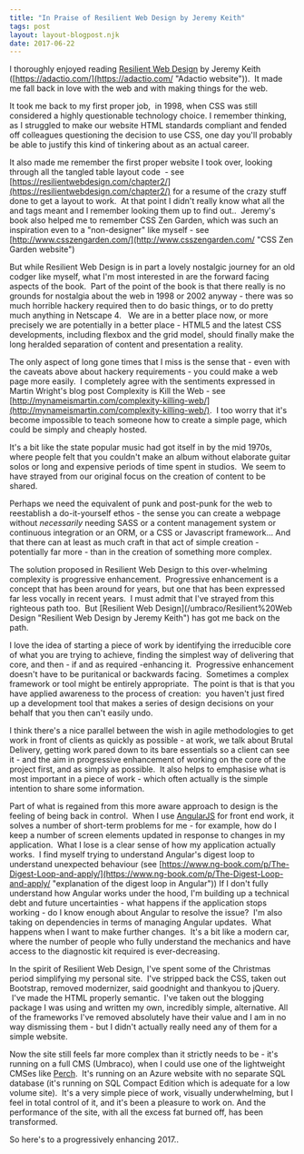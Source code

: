 ```yaml
---
title: "In Praise of Resilient Web Design by Jeremy Keith"
tags: post
layout: layout-blogpost.njk
date: 2017-06-22
---
```

I thoroughly enjoyed reading [Resilient Web Design](https://resilientwebdesign.com/ "Resilient Web Design by Jeremy Keith") by Jeremy Keith ([https://adactio.com/](https://adactio.com/ "Adactio website")).  It made me fall back in love with the web and with making things for the web.

It took me back to my first proper job,  in 1998, when CSS was still considered a highly questionable technology choice. I remember thinking, as I struggled to make our website HTML standards compliant and fended off colleagues questioning the decision to use CSS, one day you'll probably be able to justify this kind of tinkering about as an actual career.

It also made me remember the first proper website I took over, looking through all the tangled table layout code  - see [https://resilientwebdesign.com/chapter2/](https://resilientwebdesign.com/chapter2/) for a resume of the crazy stuff done to get a layout to work.  At that point I didn't really know what all the <tr> and <td> tags meant and I remember looking them up to find out..  Jeremy's book also helped me to remember CSS Zen Garden, which was such an inspiration even to a "non-designer" like myself - see [http://www.csszengarden.com/](http://www.csszengarden.com/ "CSS Zen Garden website")

But while Resilient Web Design is in part a lovely nostalgic journey for an old codger like myself, what I'm most interested in are the forward facing aspects of the book.  Part of the point of the book is that there really is no grounds for nostalgia about the web in 1998 or 2002 anyway - there was so much horrible hackery required then to do basic things, or to do pretty much anything in Netscape 4.   We are in a better place now, or more precisely we are potentially in a better place - HTML5 and the latest CSS developments, including flexbox and the grid model, should finally make the long heralded separation of content and presentation a reality.

The only aspect of long gone times that I miss is the sense that - even with the caveats above about hackery requirements - you could make a web page more easily.  I completely agree with the sentiments expressed in Martin Wright's blog post Complexity is Kill the Web - see [http://mynameismartin.com/complexity-killing-web/](http://mynameismartin.com/complexity-killing-web/).  I too worry that it's become impossible to teach someone how to create a simple page, which could be simply and cheaply hosted.  

It's a bit like the state popular music had got itself in by the mid 1970s, where people felt that you couldn't make an album without elaborate guitar solos or long and expensive periods of time spent in studios.  We seem to have strayed from our original focus on the creation of content to be shared.

Perhaps we need the equivalent of punk and post-punk for the web to reestablish a do-it-yourself ethos - the sense you can create a webpage without _necessarily_ needing SASS or a content management system or continuous integration or an ORM, or a CSS or Javascript framework... And that there can at least as much craft in that act of simple creation - potentially far more - than in the creation of something more complex.

The solution proposed in Resilient Web Design to this over-whelming complexity is progressive enhancement.  Progressive enhancement is a concept that has been around for years, but one that has been expressed far less vocally in recent years.  I must admit that I've strayed from this righteous path too.  But [Resilient Web Design](/umbraco/Resilient%20Web Design "Resilient Web Design by Jeremy Keith") has got me back on the path.

I love the idea of starting a piece of work by identifying the irreducible core of what you are trying to achieve, finding the simplest way of delivering that core, and then - if and as required -enhancing it.  Progressive enhancement doesn't have to be puritanical or backwards facing.  Sometimes a complex framework or tool might be entirely appropriate.  The point is that is that you have applied awareness to the process of creation:  you haven't just fired up a development tool that makes a series of design decisions on your behalf that you then can't easily undo.

I think there's a nice parallel between the wish in agile methodologies to get work in front of clients as quickly as possible - at work, we talk about Brutal Delivery, getting work pared down to its bare essentials so a client can see it - and the aim in progressive enhancement of working on the core of the project first, and as simply as possible.  It also helps to emphasise what is most important in a piece of work - which often actually is the simple intention to share some information. 

Part of what is regained from this more aware approach to design is the feeling of being back in control.  When I use [AngularJS](https://angularjs.org/ "Angular JS official website") for front end work, it solves a number of short-term problems for me - for example, how do I keep a number of screen elements updated in response to changes in my application.  What I lose is a clear sense of how my application actually works.  I find myself trying to understand Angular's digest loop to understand unexpected behaviour (see [https://www.ng-book.com/p/The-Digest-Loop-and-apply/](https://www.ng-book.com/p/The-Digest-Loop-and-apply/ "explanation of the digest loop in Angular")) If I don't fully understand how Angular works under the hood, I'm building up a technical debt and future uncertainties - what happens if the application stops working - do I know enough about Angular to resolve the issue?  I'm also taking on dependencies in terms of managing Angular updates.  What happens when I want to make further changes.  It's a bit like a modern car, where the number of people who fully understand the mechanics and have access to the diagnostic kit required is ever-decreasing. 

In the spirit of Resilient Web Design, I've spent some of the Christmas period simplifying my personal site.  I've stripped back the CSS, taken out Bootstrap, removed modernizer, said goodnight and thankyou to jQuery.  I've made the HTML properly semantic.  I've taken out the blogging package I was using and written my own, incredibly simple, alternative. All of the frameworks I've removed absolutely have their value and I am in no way dismissing them - but I didn't actually really need any of them for a simple website.

Now the site still feels far more complex than it strictly needs to be - it's running on a full CMS (Umbraco), when I could use one of the lightweight CMSes like [Perch](https://grabaperch.com/ "Perch CMS").  It's running on an Azure website with no separate SQL database (it's running on SQL Compact Edition which is adequate for a low volume site).  It's a very simple piece of work, visually underwhelming, but I feel in total control of it, and it's been a pleasure to work on. And the performance of the site, with all the excess fat burned off, has been transformed.

So here's to a progressively enhancing 2017..